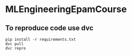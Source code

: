 # MLEngineeringEpamCourse

## To reproduce code use dvc
```
pip install -r requirements.txt
dvc pull
dvc repro
```
